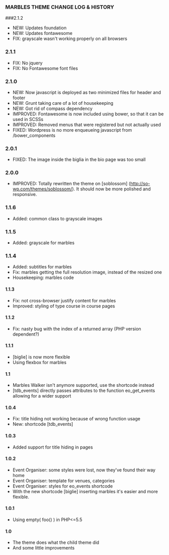 ### MARBLES THEME CHANGE LOG & HISTORY
###2.1.2
* NEW: Updates foundation
* NEW: Updates fontawesome
* FIX: grayscale wasn't working properly on all browsers

### 2.1.1
* FIX: No jquery
* FIX: No Fontawesome font files

### 2.1.0
* NEW: Now javascript is deployed as two minimized files for header and footer
* NEW: Grunt taking care of a lot of housekeeping
* NEW: Got rid of compass dependency
* IMPROVED: Fontawesome is now included using bower, so that it can be used in SCSSs
* IMPROVED: Removed menus that were registered but not actually used
* FIXED: Wordpress is no more enqueueing javascript from /bower_components

### 2.0.1
* FIXED: The image inside the biglia in the bio page was too small

### 2.0.0
* IMPROVED: Totally rewritten the theme on [soblossom] (http://so-wp.com/themes/soblossom/). It should now be more polished and responsive.

### 1.1.6
* Added: common class to grayscale images

### 1.1.5
* Added: grayscale for marbles

### 1.1.4
* Added: subtitles for marbles
* Fix: marbles getting the full resolution image, instead of the resized one
* Housekeeping: marbles code

#### 1.1.3
* Fix: not cross-browser justify content for marbles
* Improved: styling of type course in course pages

#### 1.1.2
* Fix: nasty bug with the index of a returned array (PHP version dependent?)

#### 1.1.1
* [biglie] is now more flexible
* Using flexbox for marbles

#### 1.1
* Marbles Walker isn't anymore supported, use the shortcode instead
* [tdb_events] directly passes attributes to the function eo_get_events allowing for a wider support

#### 1.0.4
* Fix: title hiding not working because of wrong function usage
* New: shortcode [tdb_events]

#### 1.0.3
* Added support for title hiding in pages

#### 1.0.2
* Event Organiser: some styles were lost, now they've found their way home
* Event Organiser: template for venues, categories
* Event Organiser: styles for eo_events shortcode
* With the new shortcode [biglie] inserting marbles it's easier and more flexible.

#### 1.0.1
* Using empty( foo() ) in PHP<=5.5

#### 1.0
* The theme does what the child theme did
* And some little improvements
